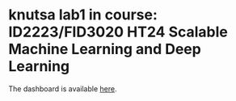 # knutsa lab1 in course: ID2223/FID3020 HT24 Scalable Machine Learning and Deep Learning

The dashboard is available [here](https://knutsa.github.io/scalable_lab1/air-quality/).
